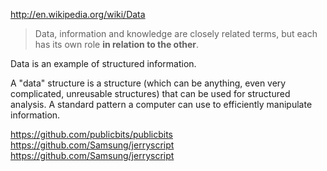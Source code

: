 
http://en.wikipedia.org/wiki/Data

> Data, information and knowledge are closely related terms, but each has its own role **in relation to the other**.

Data is an example of structured information.

A "data" structure is a structure (which can be anything, even very complicated, unreusable structures) that can be used for structured analysis.
A standard pattern a computer can use to efficiently manipulate information.

https://github.com/publicbits/publicbits
https://github.com/Samsung/jerryscript
https://github.com/Samsung/jerryscript
